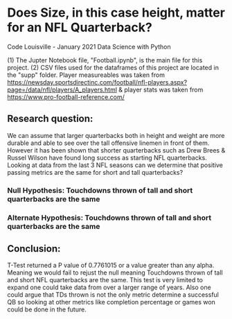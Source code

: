 
# Does Size, in this case height, matter for an NFL Quarterback?
Code Louisville - January 2021 Data Science with Python 

(1) The Jupter Notebook file, "Football.ipynb", is the main file for this project.
(2) CSV files used for the dataframes of this project are located in the "supp" folder. Player measureables was taken from https://newsday.sportsdirectinc.com/football/nfl-players.aspx?page=/data/nfl/players/A_players.html   & player stats was taken from https://www.pro-football-reference.com/


## Research question: 
We can assume that larger quarterbacks both in height and weight are more durable and able to see over the tall offensive linemen in front of them. However it has been shown that shorter quarterbacks such as Drew Brees & Russel Wilson have found long success as starting NFL quarterbacks. Looking at data from the last 3 NFL seasons can we determine that positive passing metrics are the same for short and tall quarterbacks?
### Null Hypothesis: Touchdowns thrown of tall and short quarterbacks are the same
### Alternate Hypothesis: Touchdowns thrown of tall and short quarterbacks are the same

## Conclusion:
T-Test returned a P value of 0.7761015 or a value greater than any alpha. Meaning we would fail to rejust the null meaning Touchdowns thrown of tall and short NFL quarterbacks are the same. 
This test is very limited to expand one could take data from over a larger range of years. Also one could argue that TDs thrown is not the only metric determine a successful QB so looking at other metrics like completion percentage or games won could be done in the future. 
